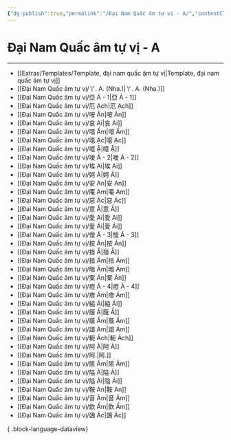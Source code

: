 ```yaml
---
{"dg-publish":true,"permalink":"/Đại Nam Quấc âm tự vị - A/","contentClasses":"list-cards","created":"2025-08-15T16:06:22.547+07:00"}
---
```


# Đại Nam Quấc âm tự vị - A
---

- [[Extras/Templates/Template, đại nam quấc âm tự vị\|Template, đại nam quấc âm tự vị]]
- [[Đại Nam Quấc âm tự vị/丫. A. (Nha.)\|丫. A. (Nha.)]]
- [[Đại Nam Quấc âm tự vị/亞 Á - 1\|亞 Á - 1]]
- [[Đại Nam Quấc âm tự vị/厄 Ạch\|厄 Ạch]]
- [[Đại Nam Quấc âm tự vị/咹 Ăn\|咹 Ăn]]
- [[Đại Nam Quấc âm tự vị/哀 Ai\|哀 Ai]]
- [[Đại Nam Quấc âm tự vị/喑 Ầm\|喑 Ầm]]
- [[Đại Nam Quấc âm tự vị/噁 Ạc\|噁 Ạc]]
- [[Đại Nam Quấc âm tự vị/噫 Ậ\|噫 Ậ]]
- [[Đại Nam Quấc âm tự vị/噯 Á - 2\|噯 Á - 2]]
- [[Đại Nam Quấc âm tự vị/埃 Ai\|埃 Ai]]
- [[Đại Nam Quấc âm tự vị/妸 Ả\|妸 Ả]]
- [[Đại Nam Quấc âm tự vị/安 An\|安 An]]
- [[Đại Nam Quấc âm tự vị/庵 Am\|庵 Am]]
- [[Đại Nam Quấc âm tự vị/惡 Ác\|惡 Ác]]
- [[Đại Nam Quấc âm tự vị/意 Ấ\|意 Ấ]]
- [[Đại Nam Quấc âm tự vị/愛 Ai\|愛 Ai]]
- [[Đại Nam Quấc âm tự vị/愛 Ái\|愛 Ái]]
- [[Đại Nam Quấc âm tự vị/懓 Á - 3\|懓 Á - 3]]
- [[Đại Nam Quấc âm tự vị/按 Án\|按 Án]]
- [[Đại Nam Quấc âm tự vị/揞 Ẵ\|揞 Ẵ]]
- [[Đại Nam Quấc âm tự vị/揞 Ám\|揞 Ám]]
- [[Đại Nam Quấc âm tự vị/暗 Ám\|暗 Ám]]
- [[Đại Nam Quấc âm tự vị/案 Án\|案 Án]]
- [[Đại Nam Quấc âm tự vị/瘂 Á - 4\|瘂 Á - 4]]
- [[Đại Nam Quấc âm tự vị/瘖 Ám\|瘖 Ám]]
- [[Đại Nam Quấc âm tự vị/縊 Ái\|縊 Ái]]
- [[Đại Nam Quấc âm tự vị/蔭 Ấ\|蔭 Ấ]]
- [[Đại Nam Quấc âm tự vị/蔭 Ấm\|蔭 Ấm]]
- [[Đại Nam Quấc âm tự vị/諳 Am\|諳 Am]]
- [[Đại Nam Quấc âm tự vị/軛 Ách\|軛 Ách]]
- [[Đại Nam Quấc âm tự vị/阿 À\|阿 À]]
- [[Đại Nam Quấc âm tự vị/阿.\|阿.]]
- [[Đại Nam Quấc âm tự vị/隂 Âm\|隂 Âm]]
- [[Đại Nam Quấc âm tự vị/隘 Ả\|隘 Ả]]
- [[Đại Nam Quấc âm tự vị/隘 Ải\|隘 Ải]]
- [[Đại Nam Quấc âm tự vị/鞍 An\|鞍 An]]
- [[Đại Nam Quấc âm tự vị/音 Âm\|音 Âm]]
- [[Đại Nam Quấc âm tự vị/飲 Ẩm\|飲 Ẩm]]
- [[Đại Nam Quấc âm tự vị/鵶 Ác\|鵶 Ác]]

{ .block-language-dataview}
